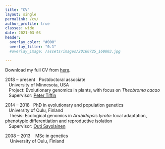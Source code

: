 ```yaml
---
title: "CV"
layout: single
permalink: /cv/
author_profile: true
classes: wide
date: 2021-03-03
header:
  overlay_color: "#000"
  overlay_filter: "0.1"
  #overlay_image: /assets/images/20160725_160003.jpg

---
```


Download my full CV from <a id="raw-url" href="https://raw.githubusercontent.com/thamala/thamala.github.io/master/docs/Hamala_CV_public.pdf">here</a>.  
  
2018 – present&nbsp;&nbsp;&nbsp;Postdoctoral associate  
&nbsp;&nbsp;&nbsp;University of Minnesota, USA  
&nbsp;&nbsp;&nbsp;Project: Evolutionary genomics in plants, with focus on *Theobroma cacao*  
&nbsp;&nbsp;&nbsp;Supervisor: [Peter Tiffin](https://cbs.umn.edu/tiffin-lab/home)  
	
2014 – 2018&nbsp;&nbsp;&nbsp;PhD in evolutionary and population genetics  
&nbsp;&nbsp;&nbsp;University of Oulu, Finland  
&nbsp;&nbsp;&nbsp;Thesis: Ecological genomics in *Arabidopsis lyrata*: local adaptation, phenotypic differentiation and reproductive isolation  
&nbsp;&nbsp;&nbsp;Supervisor: [Outi Savolainen](https://www.oulu.fi/university/researcher/outi-savolainen)  

2008 – 2013&nbsp;&nbsp;&nbsp;&nbsp;MSc in genetics  
&nbsp;&nbsp;&nbsp;&nbsp;University of Oulu, Finland
